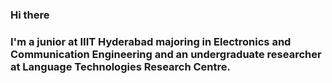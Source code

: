 ### Hi there 

### I'm a junior at IIIT Hyderabad majoring in Electronics and Communication Engineering and an undergraduate researcher at Language Technologies Research Centre.



